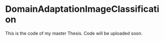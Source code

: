 # DomainAdaptationImageClassification
This is the code of my master Thesis. Code will be uploaded soon.